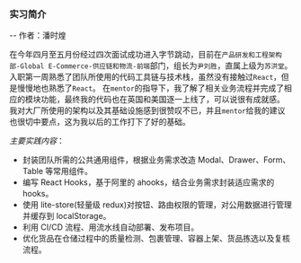 ### 实习简介

-- 作者：潘时煌

在今年四月至五月份经过四次面试成功进入字节跳动，目前在`产品研发和工程架构部-Global E-Commerce-供应链和物流-前端`部门，组长为`尹刘胜`，直属上级为`苏洪堂`。
入职第一周熟悉了团队所使用的代码工具链与技术栈，虽然没有接触过`React`，但是慢慢地也熟悉了`React`。
在`mentor`的指导下，我了解了相关业务流程并完成了相应的模块功能，最终我的代码也在英国和美国逐一上线了，可以说很有成就感。
我对大厂所使用的架构以及其基础设施感到很赞叹不已，并且`mentor`给我的建议也很切中要点，这为我以后的工作打下了好的基础。

_主要实践内容_：

- 封装团队所需的公共通用组件，根据业务需求改造 Modal、Drawer、Form、Table 等常用组件。
- 编写 React Hooks，基于阿里的 ahooks，结合业务需求封装适应需求的 hooks。
- 使用 lite-store(轻量级 redux)对按钮、路由权限的管理，对公用数据进行管理并缓存到 localStorage。
- 利用 CI/CD 流程、用流水线自动部署、发布项目。
- 优化货品在仓储过程中的质量检测、包裹管理、容器上架、货品拣选以及复核流程。
